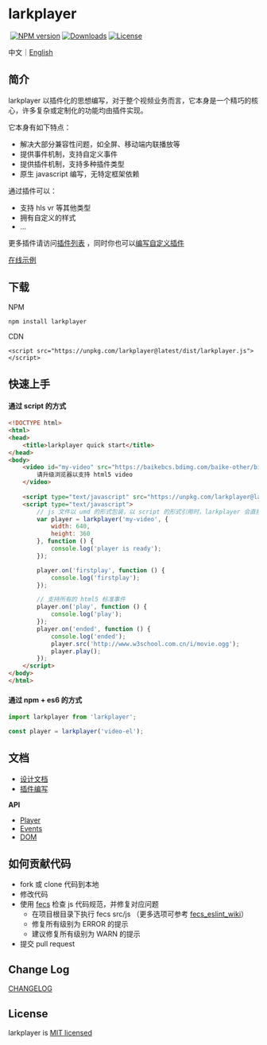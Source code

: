 <h1 align="left">larkplayer</h1>

<p align="left">
  <a href="https://www.npmjs.com/package/larkplayer"><img src="https://img.shields.io/npm/v/larkplayer.svg?style=flat-square" alt="NPM version"></a>
  <a href="https://www.npmjs.com/package/larkplayer"><img src="https://img.shields.io/npm/dm/larkplayer.svg?style=flat-square" alt="Downloads"></a>
  <a href="https://www.npmjs.com/package/larkplayer"><img src="https://img.shields.io/github/license/dblate/larkplayer.svg?style=flat-square" alt="License"></a>
</p>

中文｜[English](./readme-en.md)

## 简介

larkplayer 以插件化的思想编写，对于整个视频业务而言，它本身是一个精巧的核心，许多复杂或定制化的功能均由插件实现。

它本身有如下特点：

* 解决大部分兼容性问题，如全屏、移动端内联播放等
* 提供事件机制，支持自定义事件
* 提供插件机制，支持多种插件类型
* 原生 javascript 编写，无特定框架依赖

通过插件可以：

* 支持 hls vr 等其他类型
* 拥有自定义的样式
* ...

更多插件请访问[插件列表](./docs/plugin/plugin-list) ，同时你也可以[编写自定义插件](./docs/plugin)

[在线示例](https://s.codepen.io/dblate/debug/qojzZZ/ZoMBajEzGyDk)

## 下载

NPM
```
npm install larkplayer
```

CDN
```
<script src="https://unpkg.com/larkplayer@latest/dist/larkplayer.js"></script>
```

## 快速上手

#### 通过 script 的方式

```html
<!DOCTYPE html>
<html>
<head>
    <title>larkplayer quick start</title>
</head>
<body>
    <video id="my-video" src="https://baikebcs.bdimg.com/baike-other/big-buck-bunny.mp4" width="400" height="300" controls>
        请升级浏览器以支持 html5 video
    </video>
 
    <script type="text/javascript" src="https://unpkg.com/larkplayer@latest/dist/larkplayer.js"></script>
    <script type="text/javascript">
        // js 文件以 umd 的形式包装，以 script 的形式引用时，larkplayer 会直接挂载在 window 上
        var player = larkplayer('my-video', {
            width: 640,
            height: 360
        }, function () {
            console.log('player is ready');
        });

        player.on('firstplay', function () {
            console.log('firstplay');
        });

        // 支持所有的 html5 标准事件
        player.on('play', function () {
            console.log('play');
        });
        player.on('ended', function () {
            console.log('ended');
            player.src('http://www.w3school.com.cn/i/movie.ogg');
            player.play();
        });
    </script>
</body>
</html>
```

#### 通过 npm + es6 的方式


```javascript
import larkplayer from 'larkplayer';

const player = larkplayer('video-el');

```

## 文档

* [设计文档](./docs/design.md)
* [插件编写](./docs/plugin)

__API__

* [Player](./docs/api/player.md)
* [Events](./docs/api/events.md)
* [DOM](./docs/api/dom.md)


## 如何贡献代码

* fork 或 clone 代码到本地
* 修改代码
* 使用 [fecs](http://fecs.baidu.com/api) 检查 js 代码规范，并修复对应问题
    * 在项目根目录下执行 fecs src/js （更多选项可参考 [fecs_eslint_wiki](https://github.com/ecomfe/fecs/wiki/ESLint)）
    * 修复所有级别为 ERROR 的提示
    * 建议修复所有级别为 WARN 的提示
* 提交 pull request

## Change Log
[CHANGELOG](./CHANGELOG.md)

## License
larkplayer is [MIT licensed](./LICENSE)
